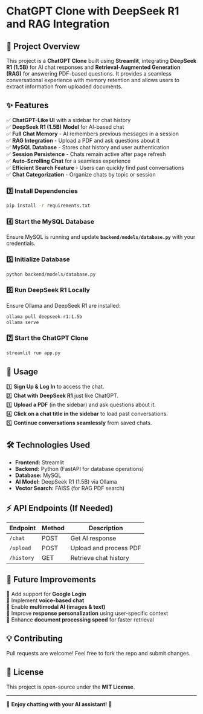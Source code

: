 # ChatGPT Clone with DeepSeek R1 and RAG Integration

## 📌 Project Overview
This project is a **ChatGPT Clone** built using **Streamlit**, integrating **DeepSeek R1 (1.5B)** for AI chat responses and **Retrieval-Augmented Generation (RAG)** for answering PDF-based questions. It provides a seamless conversational experience with memory retention and allows users to extract information from uploaded documents.

## ✨ Features
✅ **ChatGPT-Like UI** with a sidebar for chat history  
✅ **DeepSeek R1 (1.5B) Model** for AI-based chat  
✅ **Full Chat Memory** - AI remembers previous messages in a session  
✅ **RAG Integration** - Upload a PDF and ask questions about it  
✅ **MySQL Database** - Stores chat history and user authentication  
✅ **Session Persistence** - Chats remain active after page refresh  
✅ **Auto-Scrolling Chat** for a seamless experience  
✅ **Efficient Search Feature** - Users can quickly find past conversations  
✅ **Chat Categorization** - Organize chats by topic or session  


### 3️⃣ **Install Dependencies**
```bash
pip install -r requirements.txt
```

### 4️⃣ **Start the MySQL Database**
Ensure MySQL is running and update **`backend/models/database.py`** with your credentials.

### 5️⃣ **Initialize Database**
```bash
python backend/models/database.py
```

### 6️⃣ **Run DeepSeek R1 Locally**
Ensure Ollama and DeepSeek R1 are installed:
```bash
ollama pull deepseek-r1:1.5b
ollama serve
```

### 7️⃣ **Start the ChatGPT Clone**
```bash
streamlit run app.py
```

## 📝 Usage
1️⃣ **Sign Up & Log In** to access the chat.  
2️⃣ **Chat with DeepSeek R1** just like ChatGPT.  
3️⃣ **Upload a PDF** (in the sidebar) and ask questions about it.  
4️⃣ **Click on a chat title in the sidebar** to load past conversations.  
5️⃣ **Continue conversations seamlessly** from saved chats.  

## 🛠 Technologies Used
- **Frontend:** Streamlit
- **Backend:** Python (FastAPI for database operations)
- **Database:** MySQL
- **AI Model:** DeepSeek R1 (1.5B) via Ollama
- **Vector Search:** FAISS (for RAG PDF search)

## ⚡ API Endpoints (If Needed)
| Endpoint       | Method | Description             |
|---------------|--------|-------------------------|
| `/chat`       | POST   | Get AI response         |
| `/upload`     | POST   | Upload and process PDF  |
| `/history`    | GET    | Retrieve chat history   |

## 📌 Future Improvements
🔹 Add support for **Google Login**  
🔹 Implement **voice-based chat**  
🔹 Enable **multimodal AI (images & text)**  
🔹 Improve **response personalization** using user-specific context  
🔹 Enhance **document processing speed** for faster retrieval  

## 💡 Contributing
Pull requests are welcome! Feel free to fork the repo and submit changes.

## 📜 License
This project is open-source under the **MIT License**.

---
🎉 **Enjoy chatting with your AI assistant!** 🚀

